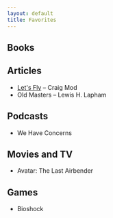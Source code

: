 ```yaml
---
layout: default
title: Favorites
---
```


## Books

## Articles

* [Let's Fly](https://medium.com/message/lets-fly-d566ecd35678) – Craig Mod
* Old Masters – Lewis H. Lapham

## Podcasts

* We Have Concerns

## Movies and TV

* Avatar: The Last Airbender

## Games

* Bioshock
